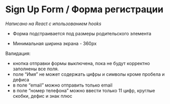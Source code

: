 # Sign Up Form / Форма регистрации

_Написано на React с ипользованием hooks_

- Форма подстраивается под размеры родительского элемента

- Минимальная ширина экрана - 360px

Валидация:

- кнопка отправки формы выключена, пока не будут корректно заполнены все поля.
- поле “Имя” не может содержать цифры
  и символы кроме пробела и дефиса
- в поле “email” можно отправить только
  email
- в поле “номер телефона” можно ввести только 11 цифр,
  круглые скобки, дефис и знак плюс
